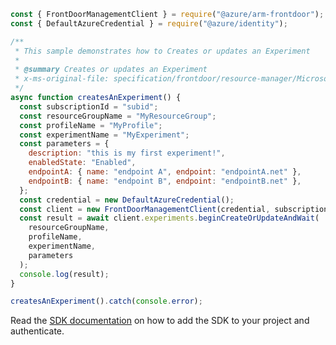 ```javascript
const { FrontDoorManagementClient } = require("@azure/arm-frontdoor");
const { DefaultAzureCredential } = require("@azure/identity");

/**
 * This sample demonstrates how to Creates or updates an Experiment
 *
 * @summary Creates or updates an Experiment
 * x-ms-original-file: specification/frontdoor/resource-manager/Microsoft.Network/stable/2019-11-01/examples/NetworkExperimentCreateExperiment.json
 */
async function createsAnExperiment() {
  const subscriptionId = "subid";
  const resourceGroupName = "MyResourceGroup";
  const profileName = "MyProfile";
  const experimentName = "MyExperiment";
  const parameters = {
    description: "this is my first experiment!",
    enabledState: "Enabled",
    endpointA: { name: "endpoint A", endpoint: "endpointA.net" },
    endpointB: { name: "endpoint B", endpoint: "endpointB.net" },
  };
  const credential = new DefaultAzureCredential();
  const client = new FrontDoorManagementClient(credential, subscriptionId);
  const result = await client.experiments.beginCreateOrUpdateAndWait(
    resourceGroupName,
    profileName,
    experimentName,
    parameters
  );
  console.log(result);
}

createsAnExperiment().catch(console.error);
```

Read the [SDK documentation](https://github.com/Azure/azure-sdk-for-js/blob/%40azure%2Farm-frontdoor_5.0.1/sdk/frontdoor/arm-frontdoor/README.md) on how to add the SDK to your project and authenticate.
